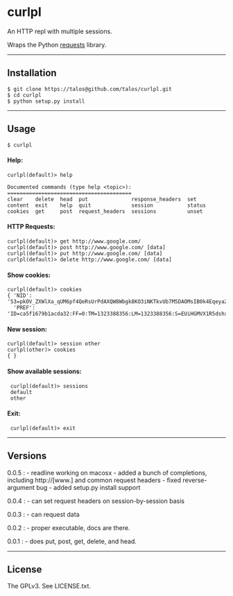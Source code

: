 # curlpl

An HTTP repl with multiple sessions.

Wraps the Python [requests](http://pypi.python.org/pypi/requests) library.

---

## Installation

    $ git clone https://talos@github.com/talos/curlpl.git
    $ cd curlpl
    $ python setup.py install

---

## Usage

    $ curlpl

#### Help:

    curlpl(default)> help

    Documented commands (type help <topic>):
    ========================================
    clear    delete  head  put              response_headers  set   
    content  exit    help  quit             session           status
    cookies  get     post  request_headers  sessions          unset 

#### HTTP Requests:

    curlpl(default)> get http://www.google.com/
    curlpl(default)> post http://www.google.com/ [data]
    curlpl(default)> put http://www.google.com/ [data]
    curlpl(default)> delete http://www.google.com/ [data]

#### Show cookies:

    curlpl(default)> cookies
    { 'NID': '53=pkOV_ZXWlXa_qUM6pf4QeRsUrPdAXQW8Wbgk8KO3iNKTkvUb7M5DAOMsIB0k4Eqeya2Q_vM2hfjFOiAisa8yVpQptw_GAI_mxM7QHe3UeBVgaAsoL3cU3PUH979wRyTC',
      'PREF': 'ID=ca5f1679b1acda32:FF=0:TM=1323388356:LM=1323388356:S=EUiHGMVX1R5dshxv'}

#### New session:

    curlpl(default)> session other
    curlpl(other)> cookies
    { }

#### Show available sessions:

     curlpl(default)> sessions
     default
     other

#### Exit:

     curlpl(default)> exit

---

## Versions

0.0.5 :
      - readline working on macosx
      - added a bunch of completions, including http://[www.] and common request headers
      - fixed reverse-argument bug
      - added setup.py install support

0.0.4 :
      - can set request headers on session-by-session basis

0.0.3 :
      - can request data

0.0.2 :
      - proper executable, docs are there.

0.0.1 :
      - does put, post, get, delete, and head.

---

## License

The GPLv3.  See LICENSE.txt.